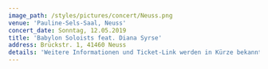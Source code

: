 ```yaml
---
image_path: /styles/pictures/concert/Neuss.png
venue: 'Pauline-Sels-Saal, Neuss'
concert_date: Sonntag, 12.05.2019
title: 'Babylon Soloists feat. Diana Syrse'
address: Brückstr. 1, 41460 Neuss
details: 'Weitere Informationen und Ticket-Link werden in Kürze bekannt gegeben'
---
```

